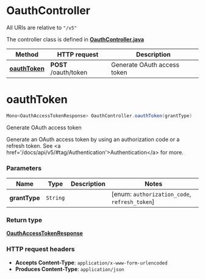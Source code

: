 # OauthController

All URIs are relative to `"/v5"`

The controller class is defined in **[OauthController.java](../../src/main/java/org/openapitools/controller/OauthController.java)**

Method | HTTP request | Description
------------- | ------------- | -------------
[**oauthToken**](#oauthToken) | **POST** /oauth/token | Generate OAuth access token

<a name="oauthToken"></a>
# **oauthToken**
```java
Mono<OauthAccessTokenResponse> OauthController.oauthToken(grantType)
```

Generate OAuth access token

Generate an OAuth access token by using an authorization code or a refresh token.  See &lt;a href&#x3D;&#39;/docs/api/v5/#tag/Authentication&#39;&gt;Authentication&lt;/a&gt; for more.

### Parameters
Name | Type | Description  | Notes
------------- | ------------- | ------------- | -------------
**grantType** | `String` |  | [enum: `authorization_code`, `refresh_token`]

### Return type
[**OauthAccessTokenResponse**](../../docs/models/OauthAccessTokenResponse.md)


### HTTP request headers
 - **Accepts Content-Type**: `application/x-www-form-urlencoded`
 - **Produces Content-Type**: `application/json`

